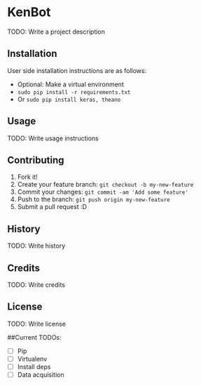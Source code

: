 # KenBot
TODO: Write a project description
## Installation
User side installation instructions are as follows:
 - Optional: Make a virtual environment
 - `sudo pip install -r requirements.txt`
 - Or `sudo pip install keras, theano`

## Usage
TODO: Write usage instructions
## Contributing
1. Fork it!
2. Create your feature branch: `git checkout -b my-new-feature`
3. Commit your changes: `git commit -am 'Add some feature'`
4. Push to the branch: `git push origin my-new-feature`
5. Submit a pull request :D
## History
TODO: Write history
## Credits
TODO: Write credits
## License
TODO: Write license

##Current TODOs:
- [ ] Pip
- [ ] Virtualenv
- [ ] Install deps
- [ ] Data acquisition

